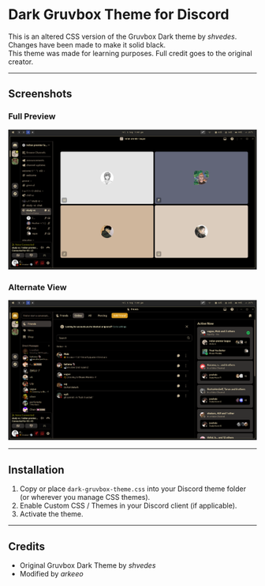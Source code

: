 # Dark Gruvbox Theme for Discord

This is an altered CSS version of the Gruvbox Dark theme by *shvedes*. Changes have been made to make it solid black.  
This theme was made for learning purposes. Full credit goes to the original creator.

---

## Screenshots

### Full Preview
![Screenshot 1](Screenshot%202025-09-05%20190304.png)

### Alternate View
![Screenshot 2](Screenshot%202025-09-05%20190333.png)

---

## Installation

1. Copy or place `dark-gruvbox-theme.css` into your Discord theme folder (or wherever you manage CSS themes).  
2. Enable Custom CSS / Themes in your Discord client (if applicable).  
3. Activate the theme.

---

## Credits

- Original Gruvbox Dark Theme by *shvedes*  
- Modified by *arkeeo*

